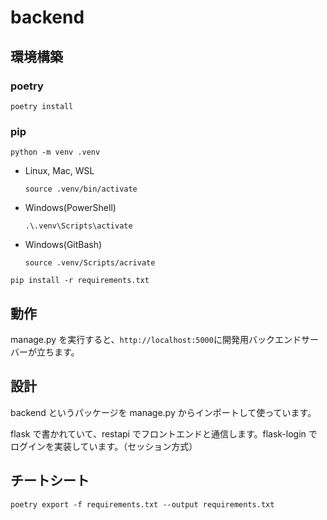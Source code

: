 # backend

## 環境構築

### poetry

```
poetry install
```

### pip

```
python -m venv .venv
```

- Linux, Mac, WSL

  ```
  source .venv/bin/activate
  ```

- Windows(PowerShell)

  ```
  .\.venv\Scripts\activate
  ```

- Windows(GitBash)

  ```
  source .venv/Scripts/acrivate
  ```

```
pip install -r requirements.txt
```

## 動作

manage.py を実行すると、`http://localhost:5000`に開発用バックエンドサーバーが立ちます。

## 設計

backend というパッケージを manage.py からインポートして使っています。

flask で書かれていて、restapi でフロントエンドと通信します。flask-login でログインを実装しています。（セッション方式）

## チートシート

```
poetry export -f requirements.txt --output requirements.txt
```
